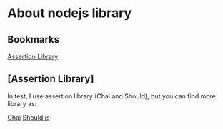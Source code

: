 # About nodejs library

## Bookmarks
[Assertion Library](#assertion)


## [Assertion Library]
In test, I use assertion library (Chai and Should), but you can find more library as:


[Chai](https://www.chaijs.com/)
[Should.js](https://github.com/shouldjs/should.js)